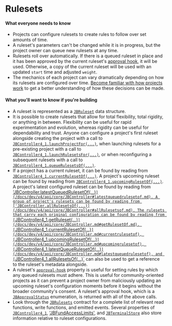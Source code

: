 # Rulesets

#### What everyone needs to know

* Projects can configure rulesets to create rules to follow over set amounts of time.
* A ruleset's parameters can't be changed while it is in progress, but the project owner can queue new rulesets at any time.
* Rulesets roll over automatically. If there is a queued ruleset in place and it has been approved by the current ruleset's [approval hook](ruleset-approval-hook.md), it will be used. Otherwise, a copy of the current ruleset will be used with an updated `start` time and adjusted `weight`.
* The mechanics of each project can vary dramatically depending on how its rulesets are configured over time. [Become familiar with how projects work](project.md) to get a better understanding of how these decisions can be made.

#### What you'll want to know if you're building

* A ruleset is represented as a [`JBRuleset`](/docs/dev/v4/api/core/structs/JBRuleset.md) data structure.
* It is possible to create rulesets that allow for total flexibility, total rigidity, or anything in between. Flexibility can be useful for rapid experimentation and evolution, whereas rigidity can be useful for dependability and trust. Anyone can configure a project's first ruleset alongside creating the project with a call to [`JBController4_1.launchProjectFor(...)`](/docs/dev/v4/api/core/JBController.md#launchprojectfor), when launching rulesets for a pre-existing project with a call to [`JBController4_1.launchRulesetsFor(...)`](/docs/dev/v4/api/core/JBController.md#launchrulesetsfor), or when reconfiguring a subsequent rulesets with a call to [`JBController4_1.queueRulesetsOf(...)`](/docs/dev/v4/api/core/JBController.md#queuerulesetsof).
* If a project has a current ruleset, it can be found by reading from [`JBController4_1.currentRulesetOf(...)`](/docs/dev/v4/api/core/JBController.md#currentrulesetof). A project's upcoming ruleset can be found by reading from [`JBController4_1.upcomingRulesetOf(...)`](/docs/dev/v4/api/core/JBController.md#upcomingrulesetof). A project's latest configured ruleset can be found by reading from ['JBController.latestQueuedRulesetOf(...)`](/docs/dev/v4/api/core/JBController#latestqueuedrulesetof.md). A group of project's rulesets can be found by reading from ['JBController.allRulesetsOf(...)](/docs/dev/v4/api/core/JBController#allRulesetsof.md). The rulesets that carry each original configuration can be found by reading from [`JBController4_1.getRuleset(...)`](/docs/dev/v4/api/core/JBController.md#getRulesetOf.md). [`JBController4_1.currentRulesetOf(...)`](/docs/dev/v4/api/core/JBController.md#currentrulesetof), [`JBController4_1.upcomingRulesetOf(...)`](/docs/dev/v4/api/core/JBController.md#upcomingrulesetof), [`JBController4_1.latestQueueRulesetOf(...)`](/docs/dev/v4/api/core/JBController.md#latestqueuedrulesetof), and [`JBController4_1.allRulesetsOf(...)`](/docs/dev/v4/api/core/JBController.md#allrulesetsof) can also be used to get a reference to the ruleset's metadata alongside.
* A ruleset's [`approval-hook`](ruleset-approval-hook.md) property is useful for setting rules by which any queued rulesets must adhere. This is useful for community-oriented projects as it can prevent a project owner from maliciously updating an upcoming ruleset's configuration moments before it begins without the broader community's consent. A ruleset's approval hook, which is a [`JBApprovalStatus`](/docs/dev/v4/api/core/enums/JBApprovalStatus.md) enumeration, is returned with all of the above calls. 
* Look through the [`JBRulesets`](/docs/dev/v4/api/core/JBRulesets.md) contract for a complete list of relevant read functions, write functions, and emitted events. Several properties of [`JBController4_1`](/docs/dev/v4/api/core/JBController4_1.md), ['JBFundAccessLimits'](/docs/dev/v4/api/core/JBFundAccessLimits.md), and [`JBTerminalStore`](/docs/dev/v4/api/core/JBTerminalStore.md) also store information relative to ruleset configurations.

